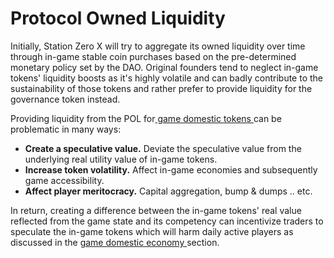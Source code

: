 # Protocol Owned Liquidity

Initially, Station Zero X will try to aggregate its owned liquidity over time through in-game stable coin purchases based on the pre-determined monetary policy set by the DAO. Original founders tend to neglect in-game tokens' liquidity boosts as it's highly volatile and can badly contribute to the sustainability of those tokens and rather prefer to provide liquidity for the governance token instead.

Providing liquidity from the POL for[ game domestic tokens ](game-domestic-economy.md)can be problematic in many ways:&#x20;

* **Create a speculative value.** Deviate the speculative value from the underlying real utility value of in-game tokens.
* **Increase token volatility.** Affect in-game economies and subsequently game accessibility.
* **Affect player meritocracy.** Capital aggregation, bump & dumps .. etc.

In return, creating a difference between the in-game tokens' real value reflected from the game state and its competency can incentivize traders to speculate the in-game tokens which will harm daily active players as discussed in the [game domestic economy ](game-domestic-economy.md)section.

